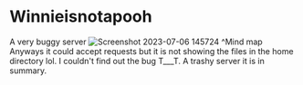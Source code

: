 # Winnieisnotapooh
A very buggy server 
![Screenshot 2023-07-06 145724](https://github.com/xiaoqi01010/Winnieisnotapooh/assets/97711145/9cd0403b-f9ef-4abd-9139-6d7d4f449b75)
^Mind map 
Anyways it could accept requests but it is not showing the files in the home directory lol. I couldn't find out the bug T___T. A trashy server it is in summary. 
